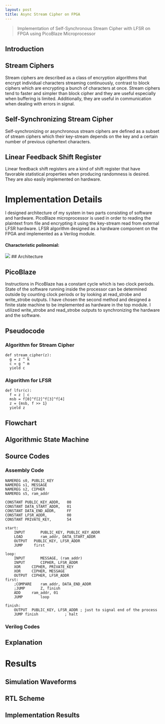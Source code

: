 ```yaml
---
layout: post
title: Async Stream Cipher on FPGA
---
```


> Implementation of Self-Synchronous Stream Cipher with LFSR on FPGA using PicoBlaze Microprocessor

## Introduction

## Stream Ciphers
Stream ciphers are described as a class of encryption algorithms that encrypt individual characters streaming continuously, contrast to block ciphers which are encrypting a bunch of characters at once. Stream ciphers tend to faster and simpler than block cipher and they are useful especially when buffering is limited. Additionally, they are useful in communication when dealing with errors in signal. 
## Self-Synchronizing Stream Cipher
Self-synchronizing or asynchronous stream ciphers are defined as a subset of stream ciphers which their key-stream depends on the key and a certain number of previous ciphertext characters.
## Linear Feedback Shift Register
Linear feedback shift registers are a kind of shift register that have favorable statistical properties when producing randomness is desired. They are also easily implemented on hardware.
# Implementation Details
I designed architecture of my system in two parts consisting of software and hardware. PicoBlaze microprocessor is used in order to reading the plaintext from file and encrypting it using the  key-stream read from external LFSR hardware. LFSR algorithm designed as a hardware component on the FPGA and implemented as a Verilog module.

#### Characteristic polinomial:
 <img src="https://latex.codecogs.com/gif.latex?P(x)=x^8+x^6+x^5+x^4+1" /> 
## Architecture

## PicoBlaze
Instructions in PicoBlaze has a constant cycle which is two clock periods. State of the software running inside the processor can be determined outside by counting clock periods or by looking at read_strobe and write_strobe outputs. I have chosen the second method and designed a finite state machine to be implemented as hardware in the top module. I utilized write_strobe and read_strobe outputs to synchronizing the hardware and the software.



## Pseudocode
### Algorithm for Stream Cipher
	def stream_cipher(z):
	  g = z ^ k
	  c = g ^ m
	  yield c
	  
	  

### Algorithm for LFSR
	def lfsr(c):
	  f = z | c
	  msb = f[0]^f[2]^f[3]^f[4]
	  z = {msb, f >> 1}
	  yield z
## Flowchart
	
## Algorithmic State Machine

## Source Codes
	
### Assembly Code
	NAMEREG	s0,	PUBLIC_KEY
	NAMEREG	s1,	MESSAGE
	NAMEREG	s2,	CIPHER
	NAMEREG	s5,	ram_addr

	CONSTANT PUBLIC_KEY_ADDR,	00
	CONSTANT DATA_START_ADDR,	01
	CONSTANT DATA_END_ADDR,		FF
	CONSTANT LFSR_ADDR,			00
	CONSTANT PRIVATE_KEY,		54

	start:
		INPUT		PUBLIC_KEY,	PUBLIC_KEY_ADDR
		LOAD		ram_addr, DATA_START_ADDR
		OUTPUT   PUBLIC_KEY, LFSR_ADDR
		JUMP     first	
	
	loop:
		INPUT		MESSAGE, (ram_addr)
		INPUT		CIPHER,	LFSR_ADDR
		XOR		CIPHER,	PRIVATE_KEY
		XOR		CIPHER, MESSAGE
		OUTPUT	CIPHER, LFSR_ADDR
	first:
		;COMPARE	ram_addr, DATA_END_ADDR
		;JUMP		Z, finish
		ADD		ram_addr, 01
		JUMP		loop

	finish:
		OUTPUT	PUBLIC_KEY, LFSR_ADDR ; just to signal end of the process
		JUMP finish            ; halt
	

### Verilog Codes

## Explanation

# Results

## Simulation Waveforms

## RTL Scheme

## Implementation Results
<!--stackedit_data:
eyJoaXN0b3J5IjpbLTYxNzIzMzUzMV19
-->
